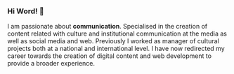 ### Hi Word! 👋

  I am passionate about **communication**. 
  Specialised in the creation of content related with culture and institutional communication at the media as well as social media and web. 
  Previously I worked as manager of cultural projects both at a national and international level. 
  I have now redirected my career towards the creation of digital content and web development to provide a broader experience.
